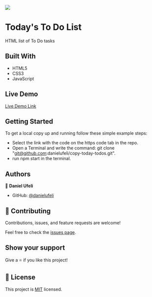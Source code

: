 ![](https://img.shields.io/badge/Microverse-blueviolet)

# Today's To Do List

HTML list of To Do tasks

## Built With

- HTML5
- CSS3
- JavaScript

## Live Demo

[Live Demo Link](https://danielufeli.github.io/copy-today-todos/dist)

## Getting Started

To get a local copy up and running follow these simple example steps:

- Select the link with the code on the https code tab in the repo.
- Open a Terminal and write the command: git clone "git@github.com:danielufeli/copy-today-todos.git".
- run npm start in the terminal.

## Authors

👤 **Daniel Ufeli**

- GitHub: [@danielufeli](https://github.com/danielufeli)

## 🤝 Contributing

Contributions, issues, and feature requests are welcome!

Feel free to check the [issues page](../../issues/).

## Show your support

Give a ⭐️ if you like this project!

## 📝 License

This project is [MIT](./MIT.md) licensed.
